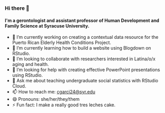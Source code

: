 ### Hi there 👋

#### I'm a gerontologist and assistant professor of Human Development and Family Science at Syracuse University.


- 🔭 I’m currently working on creating a contextual data resource for the Puerto Rican Elderly Health Conditions Project. 
- 🌱 I’m currently learning how to build a website using Blogdown on RStudio.
- 👯 I’m looking to collaborate with researchers interested in Latina/o/x aging and health. 
- 🤔 I’m looking for help with creating effective PowerPoint presentations using RStudio.
- 💬 Ask me about teaching undergraduate social statistics with RStudio Cloud. 
- 📫 How to reach me: cgarci24@syr.edu
- 😄 Pronouns: she/her/they/them
- ⚡ Fun fact: I make a really good tres leches cake. 
